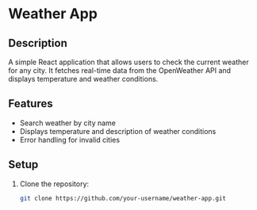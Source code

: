 # Weather App

## Description
A simple React application that allows users to check the current weather for any city. It fetches real-time data from the OpenWeather API and displays temperature and weather conditions.

## Features
- Search weather by city name
- Displays temperature and description of weather conditions
- Error handling for invalid cities

## Setup
1. Clone the repository:
   ```bash
   git clone https://github.com/your-username/weather-app.git
